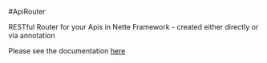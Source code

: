 #ApiRouter

RESTful Router for your Apis in Nette Framework - created either directly or via annotation

Please see the documentation [here](http://ublaboo.paveljanda.com/api-router/)
